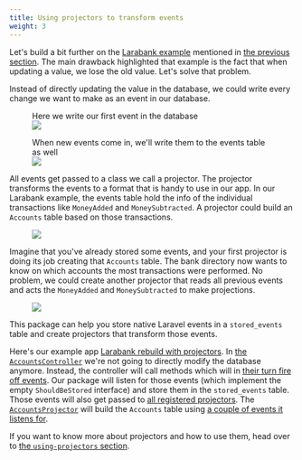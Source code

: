 ```yaml
---
title: Using projectors to transform events
weight: 3
---
```


Let's build a bit further on the [Larabank example](https://github.com/spatie/larabank-traditional) mentioned in [the previous section](/laravel-event-sourcing/v1/getting-familiar-with-event-sourcing/the-traditional-application). The main drawback highlighted that example is the fact that when updating a value, we lose the old value. Let's solve that problem.

Instead of directly updating the value in the database, we could write every change we want to make as an event in our database.

<figure class="scheme">
    <figcaption class="scheme_caption">
        Here we write our first event in the database
    </figcaption>
    <img class="scheme_figure" src="../../images/transform-01.svg">
</figure>

<figure class="scheme">
    <figcaption class="scheme_caption">
        When new events come in, we'll write them to the events table as well
    </figcaption>
    <img class="scheme_figure" src="../../images/transform-02.svg">
</figure>

All events get passed to a class we call a projector. The projector transforms the events to a format that is handy to use in our app. In our Larabank example, the events table hold the info of the individual transactions like `MoneyAdded` and `MoneySubtracted`. A projector could build an `Accounts` table based on those transactions.

<figure class="scheme">
    <img class="scheme_figure" src="../../images/transform-03.svg">
</figure>

Imagine that you've already stored some events, and your first projector is doing its job creating that `Accounts` table. The bank directory now wants to know on which accounts the most transactions were performed. No problem, we could create another projector that reads all previous events and acts the `MoneyAdded` and `MoneySubtracted` to make projections.

<figure class="scheme">
    <img class="scheme_figure" src="../../images/transform-04.svg">
</figure>

This package can help you store native Laravel events in a `stored_events` table and create projectors that transform those events.

Here's our example app [Larabank rebuild with projectors](https://github.com/spatie/larabank-projectors). In [the `AccountsController`](https://github.com/spatie/larabank-projectors/blob/677777c0cb7fd2584b54073ac82c91e25fd07d2b/app/Http/Controllers/AccountsController.php#L20-L36) we're not going to directly modify the database anymore. Instead, the controller will call methods which will in [their turn fire off events](https://github.com/spatie/larabank-projectors/blob/677777c0cb7fd2584b54073ac82c91e25fd07d2b/app/Account.php#L15-L41). Our package will listen for those events (which implement the empty `ShouldBeStored` interface) and store them in the `stored_events` table. Those events will also get passed to [all registered projectors](https://github.com/spatie/larabank-projectors/blob/677777c0cb7fd2584b54073ac82c91e25fd07d2b/config/event-sourcing.php#L18-L20). The [`AccountsProjector`](https://github.com/spatie/larabank-projectors/blob/677777c0cb7fd2584b54073ac82c91e25fd07d2b/app/Projectors/AccountsProjector.php) will build the `Accounts` table using [a couple of events it listens for](https://github.com/spatie/larabank-projectors/blob/677777c0cb7fd2584b54073ac82c91e25fd07d2b/app/Projectors/AccountsProjector.php#L17-L20).

If you want to know more about projectors and how to use them, head over to [the `using-projectors` section](/laravel-event-sourcing/v1/using-projectors/writing-your-first-projector).
